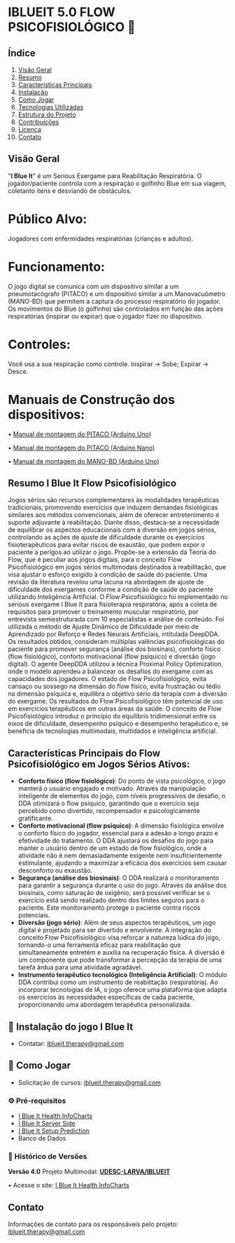 
# IBLUEIT 5.0 FLOW PSICOFISIOLÓGICO 🐬

## Índice
1. [Visão Geral](#visão-geral)
2. [Resumo](#resumo)
3. [Características Principais](#características-principais)
4. [Instalação](#instalação)
5. [Como Jogar](#como-jogar)
6. [Tecnologias Utilizadas](#tecnologias-utilizadas)
7. [Estrutura do Projeto](#estrutura-do-projeto)
8. [Contribuições](#contribuições)
9. [Licença](#licença)
10. [Contato](#contato)

## Visão Geral
"<b>I Blue It</b>" é um Serious Exergame para Reabilitação Respiratória. O jogador/paciente controla com a respiração o golfinho Blue em sua viagem, coletanto itens e desviando de obstáculos. 

# Público Alvo: 
Jogadores com enfermidades respiratórias (crianças e adultos).

# Funcionamento:
O jogo digital se comunica com um dispositivo similar a um pneumotacógrafo (PITACO) e um dispositivo similar a um Manovacuômetro (MANO-BD) que permitem a captura do processo respiratório do jogador. Os movimentos do Blue (o golfinho) são controlados em função das ações respiratórias (inspirar ou expirar) que o jogador fizer no dispositivo.

# Controles: 
Você usa a sua respiração como controle. 
Inspirar -> Sobe; 
Expirar -> Desce.

# Manuais de Construção dos dispositivos:
• [Manual de montagem do PITACO (Arduino Uno)](https://drive.google.com/file/d/1ySXKeuSn3YmyW2DLWHif1NNSO-Nl6EtK/view?usp=sharing) 

• [Manual de montagem do PITACO (Arduino Nano)](https://drive.google.com/file/d/1wr6Y98nJR3gZsatfQ0GP4eBEVyYnXiPZ/view?usp=sharing) 

• [Manual de montagem do MANO-BD (Arduino Uno)](https://drive.google.com/file/d/17r0CipR6f9x6s7APGRfAPqf73Xkfc3CW/view?usp=sharing) 

## Resumo I Blue It Flow Psicofisiológico
Jogos sérios são recursos complementares às modalidades terapêuticas tradicionais, promovendo exercícios que induzem demandas fisiológicas similares aos métodos convencionais, além de oferecer entretenimento e suporte adjuvante à reabilitação. Diante disso, destaca-se a necessidade de equilibrar os aspectos educacionais com a diversão em jogos sérios, controlando as ações de ajuste de dificuldade durante os exercícios fisioterapêuticos para evitar riscos de exaustão, que podem expor o paciente a perigos ao utilizar o jogo. Propõe-se a extensão da Teoria do Flow, que é peculiar aos jogos digitais, para o conceito Flow Psicofisiológico em jogos sérios multimodais destinados à reabilitação, que visa ajustar o esforço exigido à condição de saúde do paciente. Uma revisão da literatura revelou uma lacuna na abordagem de ajuste de dificuldade dos exergames conforme a condição de saúde do paciente utilizando Inteligência Artificial. O Flow Psicofisiológico foi implementado no serious exergame I Blue It para fisioterapia respiratória, após a coleta de requisitos para promover o treinamento muscular respiratório, por entrevista semiestruturada com 10 especialistas e análise de conteúdo. Foi utilizada o método de Ajuste Dinâmico de Dificuldade por meio de Aprendizado por Reforço e Redes Neurais Artificiais, intitulada DeepDDA. Os resultados obtidos, consideram múltiplas valências psicofisiológicas do paciente para promover segurança (análise dos biosinais), conforto físico (flow fisiológico), conforto motivacional (flow psíquico) e diversão (jogo digital). O agente DeepDDA utilizou a técnica Proximal Policy Optimization, onde o modelo aprendeu a balancear os desafios do exergame com as capacidades dos jogadores. O estado de Flow Psicofisiológico, evita cansaço ou sossego na dimensão do flow físico, evita frustração ou tédio na dimensão psíquica e, equilibra o objetivo sério da terapia com a diversão do exergame. Os resultados do Flow Psicofisiológico têm potencial de uso em exercícios terapêuticos em outras áreas da saúde. O conceito de Flow Psicofisiológico introduz o princípio do equilíbrio tridimensional entre os eixos de dificuldade, desempenho psíquico e desempenho terapêutico e, se beneficia de tecnologias multimodais, multidados e inteligência artificial.

## Características Principais do Flow Psicofisiológico em Jogos Sérios Ativos:
- **Conforto físico (flow fisiológico)**: Do ponto de vista psicológico, o jogo manterá o usuário engajado e motivado. Através da manipulação inteligente de elementos do jogo, com níveis progressivos de desafio, o DDA otimizará o flow psíquico, garantindo que o exercício seja percebido como divertido, recompensador e psicologicamente gratificante.
- **Conforto motivacional (flow psíquico)**: A dimensão fisiológica envolve o conforto físico do jogador, essencial para a adesão a longo prazo e efetividade do tratamento. O DDA ajustará os desafios do jogo para manter o usuário dentro de um estado de flow fisiológico, onde a atividade não é nem demasiadamente exigente nem insuficientemente estimulante, ajudando a maximizar a eficácia dos exercícios sem causar desconforto ou exaustão.
- **Segurança (análise dos biosinais)**: O DDA realizará o monitoramento para garantir a segurança durante o uso do jogo. Através da análise dos biosinais, como saturação de oxigênio, será possível verificar se o exercício está sendo realizado dentro dos limites seguros para o paciente. Este monitoramento protege o paciente contra riscos potenciais.
- **Diversão (jogo sério)**: Além de seus aspectos terapêuticos, um jogo digital é projetado para ser divertido e envolvente. A integração do conceito Flow Psicofisiológico visa reforçar a natureza lúdica do jogo, tornando-o uma ferramenta eficaz para reabilitação que simultaneamente entretém e auxilia na recuperação física. A diversão é um componente que pode transformar a percepção da terapia de uma tarefa árdua para uma atividade agradável.
- **Instrumento terapêutico tecnológico (Inteligência Artificial)**: O módulo DDA contribui como um instrumento de reabilitação (respiratória). Ao incorporar tecnologias de IA, o jogo oferece uma plataforma que adapta os exercícios às necessidades específicas de cada paciente, proporcionando uma abordagem terapêutica personalizada.

## 🔧 Instalação do jogo I Blue It
- Contatar: iblueit.therapy@gmail.com

## 🚀 Como Jogar
- Solicitação de cursos: iblueit.therapy@gmail.com

### ⚙️ Pré-requisitos
- [I Blue It Health InfoCharts](https://github.com/UDESC-LARVA/iblueit-health-Infocharts)
- [I Blue It Server Side](https://github.com/UDESC-LARVA)
- [I Blue It Setup Prediction](https://github.com/UDESC-LARVA)
- Banco de Dados

### 📌 Histórico de Versões

**Versão 4.0**
Projeto Multimodal: **[UDESC-LARVA/IBLUEIT](https://github.com/UDESC-LARVA/IBLUEIT)**

• Acesse o site: [I Blue It Health InfoCharts](https://www.iblueit.com.br)

## Contato
Informações de contato para os responsáveis pelo projeto: iblueit.therapy@gmail.com
